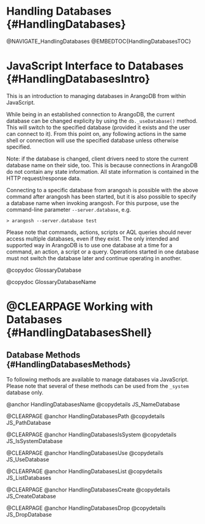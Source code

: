 Handling Databases {#HandlingDatabases}
=======================================

@NAVIGATE_HandlingDatabases
@EMBEDTOC{HandlingDatabasesTOC}

JavaScript Interface to Databases {#HandlingDatabasesIntro}
===========================================================

This is an introduction to managing databases in ArangoDB from within 
JavaScript. 

While being in an established connection to ArangoDB, the current
database can be changed explicity by using the `db._useDatabase()`
method. This will switch to the specified database (provided it
exists and the user can connect to it). From this point on, any
following actions in the same shell or connection will use the
specified database unless otherwise specified.

Note: if the database is changed, client drivers need to store the 
current database name on their side, too. This is because connections
in ArangoDB do not contain any state information. All state information
is contained in the HTTP request/response data.

Connecting to a specific database from arangosh is possible with
the above command after arangosh has been started, but it is also
possible to specify a database name when invoking arangosh. 
For this purpose, use the command-line parameter `--server.database`,
e.g.

    > arangosh --server.database test 

Please note that commands, actions, scripts or AQL queries should never
access multiple databases, even if they exist. The only intended and
supported way in ArangoDB is to use one database at a time for a command,
an action, a script or a query. Operations started in one database must
not switch the database later and continue operating in another.

@copydoc GlossaryDatabase

@copydoc GlossaryDatabaseName

@CLEARPAGE
Working with Databases {#HandlingDatabasesShell}
================================================

Database Methods {#HandlingDatabasesMethods}
--------------------------------------------

To following methods are available to manage databases via JavaScript.
Please note that several of these methods can be used from the `_system`
database only.

@anchor HandlingDatabasesName
@copydetails JS_NameDatabase

@CLEARPAGE
@anchor HandlingDatabasesPath
@copydetails JS_PathDatabase


@CLEARPAGE
@anchor HandlingDatabasesIsSystem
@copydetails JS_IsSystemDatabase

@CLEARPAGE
@anchor HandlingDatabasesUse
@copydetails JS_UseDatabase

@CLEARPAGE
@anchor HandlingDatabasesList
@copydetails JS_ListDatabases

@CLEARPAGE
@anchor HandlingDatabasesCreate
@copydetails JS_CreateDatabase

@CLEARPAGE
@anchor HandlingDatabasesDrop
@copydetails JS_DropDatabase


